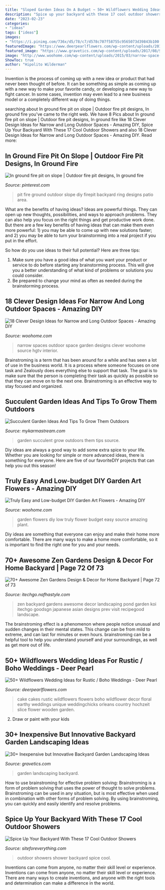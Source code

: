 ```yaml
---
title: "Sloped Garden Ideas On A Budget ~ 50+ Wildflowers Wedding Ideas For Rustic / Boho Weddings"
description: "Spice up your backyard with these 17 cool outdoor showers"
date: "2023-02-23"
categories:
- "ideas"
tags: ["ideas"]
images:
- "https://i.pinimg.com/736x/d5/78/c7/d578c707f58755c9565073d39843b100.jpg"
featuredImage: "https://www.deerpearlflowers.com/wp-content/uploads/2015/05/beautiful-white-wedding-cake-with-floral-decor.jpg"
featured_image: "https://www.gravetics.com/wp-content/uploads/2017/08/Steps-and-Lights.jpg"
image: "http://www.woohome.com/wp-content/uploads/2015/03/narrow-space-designs-woohome-16.jpg"
ShowToc: true
author: "Hipolito Wilderman"
---
```



Invention is the process of coming up with a new idea or product that had never been thought of before. It can be something as simple as coming up with a new way to make your favorite candy, or developing a new way to fight cancer. In some cases, invention may even lead to a new business model or a completely different way of doing things.

	

		
searching about In ground fire pit on slope | Outdoor fire pit designs, In ground fire you've came to the right web. We have 8 Pics about In ground fire pit on slope | Outdoor fire pit designs, In ground fire like 18 Clever Design Ideas for Narrow and Long Outdoor Spaces - Amazing DIY, Spice Up Your Backyard With These 17 Cool Outdoor Showers and also 18 Clever Design Ideas for Narrow and Long Outdoor Spaces - Amazing DIY. Read more:
		
    
## In Ground Fire Pit On Slope | Outdoor Fire Pit Designs, In Ground Fire

<img loading=lazy src="https://i.pinimg.com/736x/d5/78/c7/d578c707f58755c9565073d39843b100.jpg" onerror="this.onerror=null;this.src='https://tse2.mm.bing.net/th?id=OIP.2vXMNGi2OX169PGlpo569AHaJ3&amp;pid=15.1';" alt="In ground fire pit on slope | Outdoor fire pit designs, In ground fire">

_Source: pinterest.com_

>pit fire ground outdoor slope diy firepit backyard ring designs patio area. 

	

What are the benefits of having ideas?
Ideas are powerful things. They can open up new thoughts, possibilities, and ways to approach problems. They can also help you focus on the right things and get productive work done.
But there are a few key benefits of having ideas that can make them even more powerful: 1) you may be able to come up with new solutions faster; and 2) you may be able to turn your brainstorming into a real project if you put in the effort.

So how do you use ideas to their full potential? Here are three tips: 
1) Make sure you have a good idea of what you want your product or service to do before starting any brainstorming process. This will give you a better understanding of what kind of problems or solutions you could consider. 
2) Be prepared to change your mind as often as needed during the brainstorming process.

    
## 18 Clever Design Ideas For Narrow And Long Outdoor Spaces - Amazing DIY

<img loading=lazy src="http://www.woohome.com/wp-content/uploads/2015/03/narrow-space-designs-woohome-16.jpg" onerror="this.onerror=null;this.src='https://tse3.mm.bing.net/th?id=OIP.aGUTDKpzbgZ6mO7ZCa9R1gHaJ5&amp;pid=15.1';" alt="18 Clever Design Ideas for Narrow and Long Outdoor Spaces - Amazing DIY">

_Source: woohome.com_

>narrow spaces outdoor space garden designs clever woohome source hgtv interior. 

	

Brainstroming is a term that has been around for a while and has seen a lot of use in the business world. It is a process where someone focuses on one task and Zealously does everything else to support that task. The goal is to make sure that the person is completing their task as quickly as possible so that they can move on to the next one. Brainstroming is an effective way to stay focused and organized.

    
## Succulent Garden Ideas And Tips To Grow Them Outdoors

<img loading=lazy src="https://mykarmastream.com/wp-content/uploads/2017/07/succulent-garden-2-535x797.jpg" onerror="this.onerror=null;this.src='https://tse1.mm.bing.net/th?id=OIP.awG5VHssw-IlE9Mp2QGkBwHaLC&amp;pid=15.1';" alt="Succulent Garden Ideas And Tips To Grow Them Outdoors">

_Source: mykarmastream.com_

>garden succulent grow outdoors them tips source. 

	

Diy ideas are always a good way to add some extra spice to your life. Whether you are looking for simple or more advanced ideas, there is something for everyone. Here are five of our favoriteDIY projects that can help you out this season!

    
## Truly Easy And Low-budget DIY Garden Art Flowers - Amazing DIY

<img loading=lazy src="http://www.woohome.com/wp-content/uploads/2016/02/art-flower-garden-18.jpg" onerror="this.onerror=null;this.src='https://tse4.mm.bing.net/th?id=OIP.X6Ic02aSCz8dVUEFv3o7aAHaLH&amp;pid=15.1';" alt="Truly Easy and Low-budget DIY Garden Art Flowers - Amazing DIY">

_Source: woohome.com_

>garden flowers diy low truly flower budget easy source amazing plant. 

	

Diy ideas are something that everyone can enjoy and make their home more comfortable. There are many ways to make a home more comfortable, so it is important to find the right one for you and your needs.

    
## 70+ Awesome Zen Gardens Design &amp; Decor For Home Backyard | Page 72 Of 73

<img loading=lazy src="http://itechgo.com/wp-content/uploads/2018/03/Awesome-Zen-Gardens-Design-Decor-for-Home-Backyard-75.jpg" onerror="this.onerror=null;this.src='https://tse4.mm.bing.net/th?id=OIP.mxD5K06E0klQ50oKq67eBwHaLN&amp;pid=15.1';" alt="70+ Awesome Zen Gardens Design &amp; Decor for Home Backyard | Page 72 of 73">

_Source: itechgo.nafhastyle.com_

>zen backyard gardens awesome decor landscaping pond garden koi itechgo goodsgn japanese asian designs prev visit recipegood landscape. 

	

The brainstroming effect is a phenomenon where people notice unusual and sudden changes in their mental states. This change can be from mild to extreme, and can last for minutes or even hours. brainstroming can be a helpful tool to help you understand yourself and your surroundings, as well as get more out of life.

    
## 50+ Wildflowers Wedding Ideas For Rustic / Boho Weddings - Deer Pearl

<img loading=lazy src="https://www.deerpearlflowers.com/wp-content/uploads/2015/05/beautiful-white-wedding-cake-with-floral-decor.jpg" onerror="this.onerror=null;this.src='https://tse1.mm.bing.net/th?id=OIP.3r5l9i-vyWHII3XkbrUzrAHaLI&amp;pid=15.1';" alt="50+ Wildflowers Wedding Ideas for Rustic / Boho Weddings - Deer Pearl">

_Source: deerpearlflowers.com_

>cake cakes rustic wildflowers flowers boho wildflower decor floral earthy weddings unique weddingchicks orleans country hochzeit slice flower wooden garden. 

	

2. Draw or paint with your kids

    
## 30+ Inexpensive But Innovative Backyard Garden Landscaping Ideas

<img loading=lazy src="https://www.gravetics.com/wp-content/uploads/2017/08/Steps-and-Lights.jpg" onerror="this.onerror=null;this.src='https://tse2.mm.bing.net/th?id=OIP.VBpAOYI7zXgUpadJ7xzLpgHaLG&amp;pid=15.1';" alt="30+ Inexpensive but Innovative Backyard Garden Landscaping Ideas">

_Source: gravetics.com_

>garden landscaping backyard. 

	

How to use brainstroming for effective problem solving:
Brainstroming is a form of problem solving that uses the power of thought to solve problems. Brainstroming can be used in any situation, but is most effective when used in combination with other forms of problem solving. By using brainstroming, you can quickly and easily identify and resolve problems.

    
## Spice Up Your Backyard With These 17 Cool Outdoor Showers

<img loading=lazy src="http://siteforeverything.com/wp-content/uploads/2016/04/Outdoor-Shower-9.jpg" onerror="this.onerror=null;this.src='https://tse3.mm.bing.net/th?id=OIP.0eXLz_6_uZ-mY6nXD-YILAHaJ4&amp;pid=15.1';" alt="Spice Up Your Backyard With These 17 Cool Outdoor Showers">

_Source: siteforeverything.com_

>outdoor showers shower backyard spice cool. 

	

Inventions can come from anyone, no matter their skill level or experience.
Inventions can come from anyone, no matter their skill level or experience. There are many ways to create inventions, and anyone with the right tools and determination can make a difference in the world.


